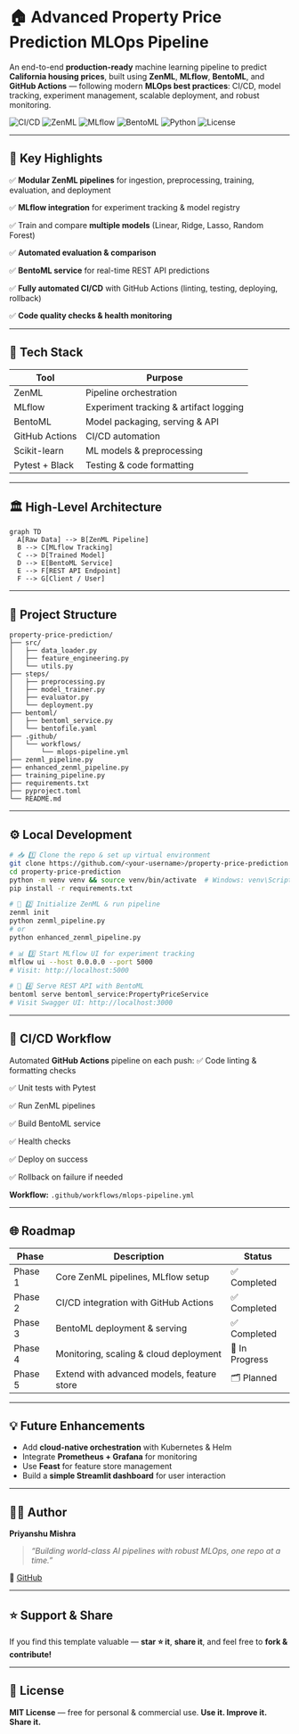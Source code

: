 # 🏠 Advanced Property Price Prediction MLOps Pipeline

An end-to-end **production-ready** machine learning pipeline to predict **California housing prices**, built using **ZenML**, **MLflow**, **BentoML**, and **GitHub Actions** — following modern **MLOps best practices**: CI/CD, model tracking, experiment management, scalable deployment, and robust monitoring.

![CI/CD](https://github.com/priyanshumishra610/property-price-prediction/actions/workflows/mlops-pipeline.yml/badge.svg)
![ZenML](https://img.shields.io/badge/MLOps-ZenML-orange)
![MLflow](https://img.shields.io/badge/Tracking-MLflow-blue)
![BentoML](https://img.shields.io/badge/Serving-BentoML-green)
![Python](https://img.shields.io/badge/Python-3.10%2B-yellow)
![License](https://img.shields.io/badge/license-MIT-brightgreen)

---

## 🎯 Key Highlights

✅ **Modular ZenML pipelines** for ingestion, preprocessing, training, evaluation, and deployment

✅ **MLflow integration** for experiment tracking & model registry

✅ Train and compare **multiple models** (Linear, Ridge, Lasso, Random Forest)

✅ **Automated evaluation & comparison**

✅ **BentoML service** for real-time REST API predictions

✅ **Fully automated CI/CD** with GitHub Actions (linting, testing, deploying, rollback)

✅ **Code quality checks & health monitoring**

---

## 🧠 Tech Stack

| Tool           | Purpose                                |
| -------------- | -------------------------------------- |
| ZenML          | Pipeline orchestration                 |
| MLflow         | Experiment tracking & artifact logging |
| BentoML        | Model packaging, serving & API         |
| GitHub Actions | CI/CD automation                       |
| Scikit-learn   | ML models & preprocessing              |
| Pytest + Black | Testing & code formatting              |

---

## 🏛️ High-Level Architecture

```mermaid
graph TD
  A[Raw Data] --> B[ZenML Pipeline]
  B --> C[MLflow Tracking]
  C --> D[Trained Model]
  D --> E[BentoML Service]
  E --> F[REST API Endpoint]
  F --> G[Client / User]
```

---

## 📂 Project Structure

```plaintext
property-price-prediction/
├── src/
│   ├── data_loader.py
│   ├── feature_engineering.py
│   └── utils.py
├── steps/
│   ├── preprocessing.py
│   ├── model_trainer.py
│   ├── evaluator.py
│   └── deployment.py
├── bentoml/
│   ├── bentoml_service.py
│   └── bentofile.yaml
├── .github/
│   └── workflows/
│       └── mlops-pipeline.yml
├── zenml_pipeline.py
├── enhanced_zenml_pipeline.py
├── training_pipeline.py
├── requirements.txt
├── pyproject.toml
└── README.md
```

---

## ⚙️ Local Development

```bash
# 📥 1️⃣ Clone the repo & set up virtual environment
git clone https://github.com/<your-username>/property-price-prediction.git
cd property-price-prediction
python -m venv venv && source venv/bin/activate  # Windows: venv\Scripts\activate
pip install -r requirements.txt

# 🔗 2️⃣ Initialize ZenML & run pipeline
zenml init
python zenml_pipeline.py
# or
python enhanced_zenml_pipeline.py

# 📊 3️⃣ Start MLflow UI for experiment tracking
mlflow ui --host 0.0.0.0 --port 5000
# Visit: http://localhost:5000

# 🚀 4️⃣ Serve REST API with BentoML
bentoml serve bentoml_service:PropertyPriceService
# Visit Swagger UI: http://localhost:3000
```

---

## 🔁 CI/CD Workflow

Automated **GitHub Actions** pipeline on each push:
✅ Code linting & formatting checks

✅ Unit tests with Pytest

✅ Run ZenML pipelines

✅ Build BentoML service

✅ Health checks

✅ Deploy on success

✅ Rollback on failure if needed

**Workflow:** `.github/workflows/mlops-pipeline.yml`

---

## 🌐 Roadmap

| Phase   | Description                                | Status         |
| ------- | ------------------------------------------ | -------------- |
| Phase 1 | Core ZenML pipelines, MLflow setup         | ✅ Completed    |
| Phase 2 | CI/CD integration with GitHub Actions      | ✅ Completed    |
| Phase 3 | BentoML deployment & serving               | ✅ Completed    |
| Phase 4 | Monitoring, scaling & cloud deployment     | 🚧 In Progress |
| Phase 5 | Extend with advanced models, feature store | 🗂️ Planned    |

---

## 💡 Future Enhancements

* Add **cloud-native orchestration** with Kubernetes & Helm
* Integrate **Prometheus + Grafana** for monitoring
* Use **Feast** for feature store management
* Build a **simple Streamlit dashboard** for user interaction

---

## 👨‍💻 Author

**Priyanshu Mishra**

> *“Building world-class AI pipelines with robust MLOps, one repo at a time.”*

🔗 [GitHub](https://github.com/priyanshumishra610)

---

## ⭐️ Support & Share

If you find this template valuable — **star ⭐️ it**, **share it**, and feel free to **fork & contribute!**

---

## 📄 License

**MIT License** — free for personal & commercial use.
**Use it. Improve it. Share it.**



